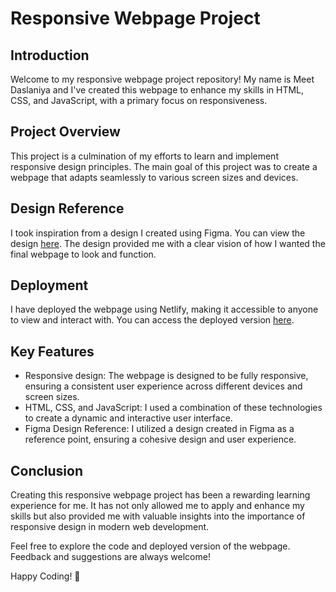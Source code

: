 # Responsive Webpage Project

## Introduction
Welcome to my responsive webpage project repository! My name is Meet Daslaniya and I've created this webpage to enhance my skills in HTML, CSS, and JavaScript, with a primary focus on responsiveness. 

## Project Overview
This project is a culmination of my efforts to learn and implement responsive design principles. The main goal of this project was to create a webpage that adapts seamlessly to various screen sizes and devices.

## Design Reference
I took inspiration from a design I created using Figma. You can view the design [here](https://www.figma.com/file/PapgkGPrkBfuDDhyB9sJHV?type=design). The design provided me with a clear vision of how I wanted the final webpage to look and function.

## Deployment
I have deployed the webpage using Netlify, making it accessible to anyone to view and interact with. You can access the deployed version [here](https://vermillion-salamander-746b50.netlify.app/).

## Key Features
- Responsive design: The webpage is designed to be fully responsive, ensuring a consistent user experience across different devices and screen sizes.
- HTML, CSS, and JavaScript: I used a combination of these technologies to create a dynamic and interactive user interface.
- Figma Design Reference: I utilized a design created in Figma as a reference point, ensuring a cohesive design and user experience.

## Conclusion
Creating this responsive webpage project has been a rewarding learning experience for me. It has not only allowed me to apply and enhance my skills but also provided me with valuable insights into the importance of responsive design in modern web development.

Feel free to explore the code and deployed version of the webpage. Feedback and suggestions are always welcome!

Happy Coding! 🚀
